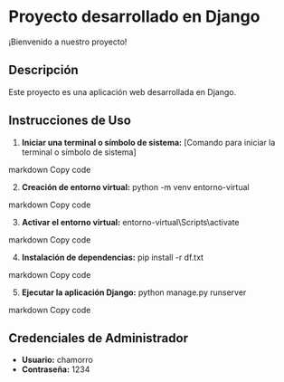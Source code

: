 # Proyecto desarrollado en Django

¡Bienvenido a nuestro proyecto!

## Descripción

Este proyecto es una aplicación web desarrollada en Django. 

## Instrucciones de Uso

1. **Iniciar una terminal o símbolo de sistema:**
[Comando para iniciar la terminal o símbolo de sistema]

markdown
Copy code

2. **Creación de entorno virtual:**
python -m venv entorno-virtual

markdown
Copy code

3. **Activar el entorno virtual:**
entorno-virtual\Scripts\activate

markdown
Copy code

4. **Instalación de dependencias:**
pip install -r df.txt

markdown
Copy code

5. **Ejecutar la aplicación Django:**
python manage.py runserver

markdown
Copy code

## Credenciales de Administrador

- **Usuario:** chamorro
- **Contraseña:** 1234

